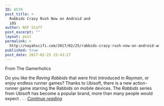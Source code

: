 ```yaml
---
ID: 6570
post_title: >
  Rabbids Crazy Rush Now on Android and
  iOS
author: NSF Staff
post_excerpt: ""
layout: post
permalink: >
  http://nayahscifi.com/2017/02/25/rabbids-crazy-rush-now-on-android-and-ios/
published: true
post_date: 2017-02-25 15:43:27
---
```

From The Gamerholics

Do you like the<i> Raving Rabbids</i> that were first introduced in <i>Rayman</i>, or enjoy endless runner games? Thanks to Ubisoft, there is a new action-runner game starring the Rabbids on mobile devices. The <i>Rabbids </i>series from Ubisoft has become a popular brand, more than many people would expect . . . <a href="https://thegamerholics.com/rabbids-crazy-rush-now-on-android-and-ios/"><em>Continue reading</em></a>